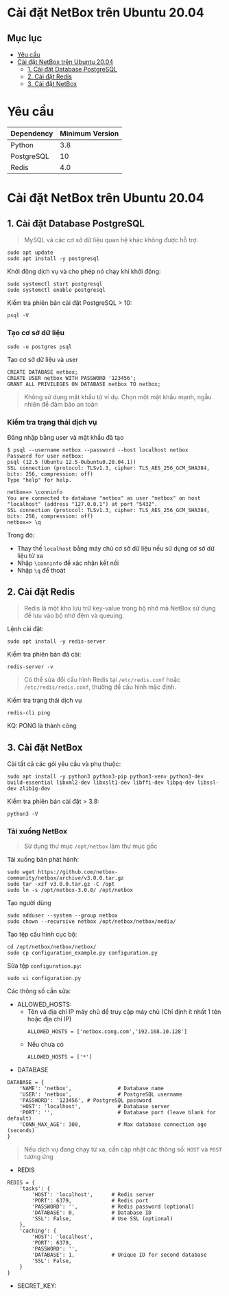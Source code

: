 <h1>Cài đặt NetBox trên Ubuntu 20.04</h1>

<h2>Mục lục</h2>

- [Yêu cầu](#yêu-cầu)
- [Cài đặt NetBox trên Ubuntu 20.04](#cài-đặt-netbox-trên-ubuntu-2004)
  - [1. Cài đặt Database PostgreSQL](#1-cài-đặt-database-postgresql)
  - [2. Cài đặt Redis](#2-cài-đặt-redis)
  - [3. Cài đặt NetBox](#3-cài-đặt-netbox)


# Yêu cầu
|Dependency|Minimum Version |
|----------|----------------|
|  Python  |      3.8       |
|PostgreSQL|       10       |
|  Redis   |      4.0       |

# Cài đặt NetBox trên Ubuntu 20.04

## 1. Cài đặt Database PostgreSQL
> MySQL và các cơ sở dữ liệu quan hệ khác không được hỗ trợ.

```
sudo apt update
sudo apt install -y postgresql
```

Khởi động dịch vụ và cho phép nó chạy khi khởi động:
```
sudo systemctl start postgresql
sudo systemctl enable postgresql
```

Kiểm tra phiên bản cài đặt PostgreSQL > 10:
```
psql -V
```

<h3>Tạo cơ sở dữ liệu</h3>

```
sudo -u postgres psql
```

Tạo cơ sở dữ liệu và user
```
CREATE DATABASE netbox;
CREATE USER netbox WITH PASSWORD '123456';
GRANT ALL PRIVILEGES ON DATABASE netbox TO netbox;
```
> Không sử dụng mật khẩu từ ví dụ. Chọn một mật khẩu mạnh, ngẫu nhiên để đảm bảo an toàn

<h3>Kiểm tra trạng thái dịch vụ</h3>

Đăng nhập bằng user và mật khẩu đã tạo
```
$ psql --username netbox --password --host localhost netbox
Password for user netbox: 
psql (12.5 (Ubuntu 12.5-0ubuntu0.20.04.1))
SSL connection (protocol: TLSv1.3, cipher: TLS_AES_256_GCM_SHA384, bits: 256, compression: off)
Type "help" for help.

netbox=> \conninfo
You are connected to database "netbox" as user "netbox" on host "localhost" (address "127.0.0.1") at port "5432".
SSL connection (protocol: TLSv1.3, cipher: TLS_AES_256_GCM_SHA384, bits: 256, compression: off)
netbox=> \q
```

Trong đó: 
- Thay thế `localhost` bằng máy chủ cơ sở dữ liệu nếu sử dụng cơ sở dữ liệu từ xa
- Nhập `\conninfo` để xác nhận kết nối
- Nhập `\q` để thoát

## 2. Cài đặt Redis

>Redis là một kho lưu trữ key-value trong bộ nhớ mà NetBox sử dụng để lưu vào bộ nhớ đệm và queuing.

Lệnh cài đặt:
```
sudo apt install -y redis-server
```

Kiểm tra phiên bản đã cài:
```
redis-server -v
```

> Có thể sửa đổi cấu hình Redis tại `/etc/redis.conf` hoặc `/etc/redis/redis.conf`, thường để cấu hình mặc định.

Kiểm tra trạng thái dịch vụ
```
redis-cli ping
```
KQ: PONG là thành công

## 3. Cài đặt NetBox

Cài tất cả các gói yêu cầu và phụ thuộc:
```
sudo apt install -y python3 python3-pip python3-venv python3-dev build-essential libxml2-dev libxslt1-dev libffi-dev libpq-dev libssl-dev zlib1g-dev
```

Kiểm tra phiên bản cài đặt > 3.8:
```
python3 -V
```

<h3> Tải xuống NetBox </h3>

> Sử dụng thư mục `/opt/netbox` làm thư mục gốc

Tải xuống bản phát hành:
```
sudo wget https://github.com/netbox-community/netbox/archive/v3.0.0.tar.gz
sudo tar -xzf v3.0.0.tar.gz -C /opt
sudo ln -s /opt/netbox-3.0.0/ /opt/netbox
```

Tạo người dùng
```
sudo adduser --system --group netbox
sudo chown --recursive netbox /opt/netbox/netbox/media/
```

Tạo tệp cấu hình cục bộ:
```
cd /opt/netbox/netbox/netbox/
sudo cp configuration_example.py configuration.py
```

Sửa tệp `configuration.py`:
```
sudo vi configuration.py
```

Các thông số cần sửa:

- ALLOWED_HOSTS:
  - Tên và địa chỉ IP máy chủ để truy cập máy chủ (Chỉ định ít nhất 1 tên hoặc địa chỉ IP)
    ```
    ALLOWED_HOSTS = ['netbox.cong.com','192.168.10.128']
    ```
  - Nếu chưa có
    ```
    ALLOWED_HOSTS = ['*']
    ```
- DATABASE
```
DATABASE = {
    'NAME': 'netbox',               # Database name
    'USER': 'netbox',               # PostgreSQL username
    'PASSWORD': '123456', # PostgreSQL password
    'HOST': 'localhost',            # Database server
    'PORT': '',                     # Database port (leave blank for default)
    'CONN_MAX_AGE': 300,            # Max database connection age (seconds)
}
```
> Nếu dịch vụ đang chạy từ xa, cần cập nhật các thông số: `HOST` và `POST` tương ứng
 
- REDIS
```
REDIS = {
    'tasks': {
        'HOST': 'localhost',      # Redis server
        'PORT': 6379,             # Redis port
        'PASSWORD': '',           # Redis password (optional)
        'DATABASE': 0,            # Database ID
        'SSL': False,             # Use SSL (optional)
    },
    'caching': {
        'HOST': 'localhost',
        'PORT': 6379,
        'PASSWORD': '',
        'DATABASE': 1,            # Unique ID for second database
        'SSL': False,
    }
}
```
- SECRET_KEY:




